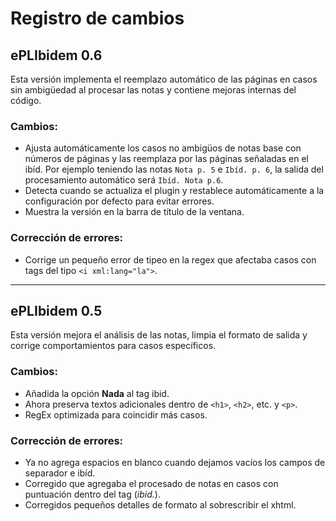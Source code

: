 # Registro de cambios

## ePLIbidem 0.6
Esta versión implementa el reemplazo automático de las páginas en casos sin ambigüedad al procesar las notas y contiene mejoras internas del código.

### Cambios:
* Ajusta automáticamente los casos no ambigüos de notas base con números de páginas y las reemplaza por las páginas señaladas en el ibíd. Por ejemplo teniendo las notas `Nota p. 5` e `Ibíd. p. 6`, la salida del procesamiento automático será `Ibíd. Nota p.6`.
* Detecta cuando se actualiza el plugin y restablece automáticamente a la configuración por defecto para evitar errores.
* Muestra la versión en la barra de título de la ventana.

### Corrección de errores:
* Corrige un pequeño error de tipeo en la regex que afectaba casos con tags del tipo `<i xml:lang="la">`.

_____________________________

## ePLIbidem 0.5
Esta versión mejora el análisis de las notas, limpia el formato de salida y corrige comportamientos para casos específicos.

### Cambios:
* Añadida la opción **Nada** al tag ibid.
* Ahora preserva textos adicionales dentro de `<h1>`, `<h2>`, etc. y `<p>`.
* RegEx optimizada para coincidir más casos.

### Corrección de errores:
* Ya no agrega espacios en blanco cuando dejamos vacíos los campos de separador e ibíd.
* Corregido </i> que agregaba el procesado de notas en casos con puntuación dentro del tag (<i>ibid.</i>).
* Corregidos pequeños detalles de formato al sobrescribir el xhtml.
